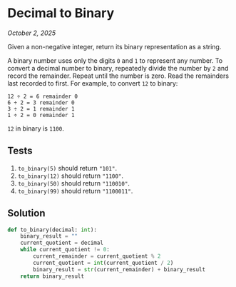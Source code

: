 # Decimal to Binary
*October 2, 2025*

Given a non-negative integer, return its binary representation as a string.

A binary number uses only the digits `0` and `1` to represent any number. To convert a decimal number to binary, repeatedly divide the number by `2` and record the remainder. Repeat until the number is zero. Read the remainders last recorded to first. For example, to convert `12` to binary:

```
12 ÷ 2 = 6 remainder 0
6 ÷ 2 = 3 remainder 0
3 ÷ 2 = 1 remainder 1
1 ÷ 2 = 0 remainder 1
```

`12` in binary is `1100`.

## Tests

1. `to_binary(5)` should return `"101"`.
2. `to_binary(12)` should return `"1100"`.
3. `to_binary(50)` should return `"110010"`.
4. `to_binary(99)` should return `"1100011"`.

## Solution

```python
def to_binary(decimal: int):
    binary_result = ""
    current_quotient = decimal
    while current_quotient != 0:
        current_remainder = current_quotient % 2
        current_quotient = int(current_quotient / 2)
        binary_result = str(current_remainder) + binary_result
    return binary_result
```
